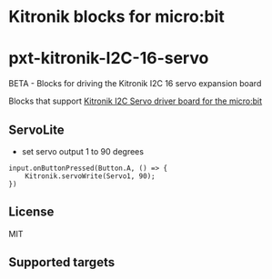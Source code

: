 # Kitronik blocks for micro:bit
# pxt-kitronik-I2C-16-servo
BETA - Blocks for driving the Kitronik I2C 16 servo expansion board


Blocks that support [Kitronik I2C Servo driver board for the micro:bit](https://www.kitronik.co.uk/5612.html)

## ServoLite

* set servo output 1 to 90 degrees

```blocks
input.onButtonPressed(Button.A, () => {
    Kitronik.servoWrite(Servo1, 90);
})
```


## License

MIT

## Supported targets
